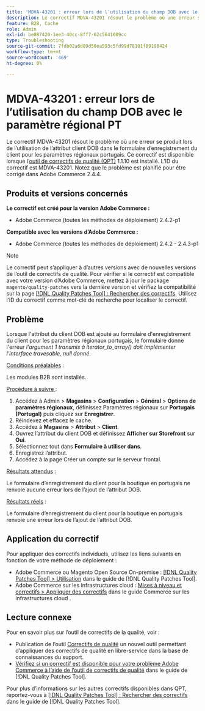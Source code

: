 ```yaml
---
title: 'MDVA-43201 : erreur lors de l’utilisation du champ DOB avec le paramètre régional PT'
description: Le correctif MDVA-43201 résout le problème où une erreur se produit lors de l’utilisation de l’attribut client DOB dans le formulaire d’enregistrement du client pour les paramètres régionaux portugais. Ce correctif est disponible lorsque l’[Outil de correctifs de la qualité (QPT)](https://experienceleague.adobe.com/fr/docs/commerce-operations/tools/quality-patches-tool/quality-patches-tool-to-self-serve-quality-patches) 1.1.10 est installé. L’ID du correctif est MDVA-43201. Notez que le problème est planifié pour être corrigé dans Adobe Commerce 2.4.4.
feature: B2B, Cache
role: Admin
exl-id: be087420-1ee3-40cc-8ff7-62c5641609cc
type: Troubleshooting
source-git-commit: 7fdb02a6d89d50ea593c5fd99d78101f89198424
workflow-type: tm+mt
source-wordcount: '469'
ht-degree: 0%

---
```


# MDVA-43201 : erreur lors de l’utilisation du champ DOB avec le paramètre régional PT

Le correctif MDVA-43201 résout le problème où une erreur se produit lors de l’utilisation de l’attribut client DOB dans le formulaire d’enregistrement du client pour les paramètres régionaux portugais. Ce correctif est disponible lorsque l’[outil de correctifs de qualité (QPT)](https://experienceleague.adobe.com/fr/docs/commerce-operations/tools/quality-patches-tool/quality-patches-tool-to-self-serve-quality-patches) 1.1.10 est installé. L’ID du correctif est MDVA-43201. Notez que le problème est planifié pour être corrigé dans Adobe Commerce 2.4.4.

## Produits et versions concernés

**Le correctif est créé pour la version Adobe Commerce :**

* Adobe Commerce (toutes les méthodes de déploiement) 2.4.2-p1

**Compatible avec les versions d’Adobe Commerce :**

* Adobe Commerce (toutes les méthodes de déploiement) 2.4.2 - 2.4.3-p1

>[!NOTE]
>
>Le correctif peut s’appliquer à d’autres versions avec de nouvelles versions de l’outil de correctifs de qualité. Pour vérifier si le correctif est compatible avec votre version d’Adobe Commerce, mettez à jour le package `magento/quality-patches` vers la dernière version et vérifiez la compatibilité sur la page [[!DNL Quality Patches Tool] : Rechercher des correctifs](https://experienceleague.adobe.com/fr/docs/commerce-operations/tools/quality-patches-tool/quality-patches-tool-to-self-serve-quality-patches). Utilisez l’ID du correctif comme mot-clé de recherche pour localiser le correctif.

## Problème

Lorsque l&#39;attribut du client DOB est ajouté au formulaire d&#39;enregistrement du client pour les paramètres régionaux portugais, le formulaire donne l&#39;erreur *l&#39;argument 1 transmis à iterator_to_array() doit implémenter l&#39;interface travesable, null donné*.

<u>Conditions préalables</u> :

Les modules B2B sont installés.

<u>Procédure à suivre </u> :

1. Accédez à Admin > **Magasins** > **Configuration** > **Général** > **Options de paramètres régionaux**, définissez Paramètres régionaux sur **Portugais (Portugal)** puis cliquez sur **Enregistrer**.
1. Réindexez et effacez le cache.
1. Accédez à **Magasins** > **Attribut** > **Client**.
1. Ouvrez l’attribut du client DOB et définissez **Afficher sur Storefront** sur **Oui**.
1. Sélectionnez tout dans **Formulaire à utiliser dans**.
1. Enregistrez l’attribut.
1. Accédez à la page Créer un compte sur le serveur frontal.

<u>Résultats attendus</u> :

Le formulaire d’enregistrement du client pour la boutique en portugais ne renvoie aucune erreur lors de l’ajout de l’attribut DOB.

<u>Résultats réels</u> :

Le formulaire d’enregistrement du client pour la boutique en portugais renvoie une erreur lors de l’ajout de l’attribut DOB.

## Application du correctif

Pour appliquer des correctifs individuels, utilisez les liens suivants en fonction de votre méthode de déploiement :

* Adobe Commerce ou Magento Open Source On-premise : [[!DNL Quality Patches Tool] > Utilisation](/help/tools/quality-patches-tool/usage.md) dans le guide de [!DNL Quality Patches Tool].
* Adobe Commerce sur les infrastructures cloud : [Mises à niveau et correctifs > Appliquer des correctifs](https://experienceleague.adobe.com/docs/commerce-cloud-service/user-guide/develop/upgrade/apply-patches.html?lang=fr) dans le guide Commerce sur les infrastructures cloud .

## Lecture connexe

Pour en savoir plus sur l’outil de correctifs de la qualité, voir :

* Publication de l’outil [Correctifs de qualité](https://experienceleague.adobe.com/fr/docs/commerce-operations/tools/quality-patches-tool/quality-patches-tool-to-self-serve-quality-patches) un nouvel outil permettant d’appliquer des correctifs de qualité en libre-service dans la base de connaissances du support.
* [Vérifiez si un correctif est disponible pour votre problème Adobe Commerce à l’aide de l’outil de correctifs de qualité](/help/tools/quality-patches-tool/patches-available-in-qpt/check-patch-for-magento-issue-with-magento-quality-patches.md) dans le guide de [!DNL Quality Patches Tool].

Pour plus d’informations sur les autres correctifs disponibles dans QPT, reportez-vous à [[!DNL Quality Patches Tool] : Rechercher des correctifs](https://experienceleague.adobe.com/tools/commerce-quality-patches/index.html?lang=fr) dans le guide de [!DNL Quality Patches Tool].
